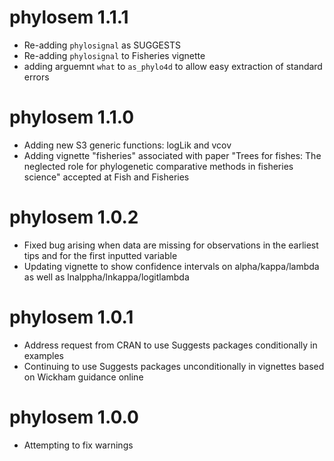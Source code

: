 # phylosem 1.1.1
* Re-adding `phylosignal` as SUGGESTS
* Re-adding `phylosignal` to Fisheries vignette
* adding arguemnt `what` to `as_phylo4d` to allow easy extraction of standard errors

# phylosem 1.1.0

* Adding new S3 generic functions: logLik and vcov
* Adding vignette "fisheries" associated with paper
  "Trees for fishes: The neglected role for phylogenetic comparative
  methods in fisheries science" accepted at Fish and Fisheries

# phylosem 1.0.2

* Fixed bug arising when data are missing for observations in the earliest tips and for the first inputted variable
* Updating vignette to show confidence intervals on alpha/kappa/lambda as well as lnalppha/lnkappa/logitlambda

# phylosem 1.0.1

* Address request from CRAN to use Suggests packages conditionally in examples
* Continuing to use Suggests packages unconditionally in vignettes based on Wickham guidance online

# phylosem 1.0.0

* Attempting to fix warnings
